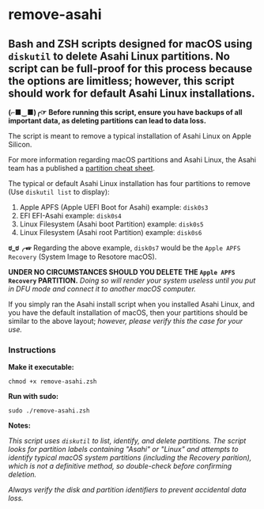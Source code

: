 # remove-asahi

## Bash and ZSH scripts designed for macOS using `diskutil` to delete Asahi Linux partitions. No script can be full-proof for this process because the options are limitless; however, this script should work for default Asahi Linux installations.

**(⌐■‿■)╭☞** **Before running this script, ensure you have backups of all important data, as deleting partitions can lead to data loss.**

The script is meant to remove a typical installation of Asahi Linux on Apple Silicon.

For more information regarding macOS partitions and Asahi Linux, the Asahi team has a published a [partition cheat sheet](https://github.com/AsahiLinux/docs/wiki/Partitioning-cheatsheet).

The typical or default Asahi Linux installation has four partitions to remove (Use `diskutil list` to display):

1. Apple APFS (Apple UEFI Boot for Asahi) example: `disk0s3`
2. EFI EFI-Asahi example: `disk0s4`
3. Linux Filesystem (Asahi boot Partition) example: `disk0s5`
4. Linux Filesystem (Asahi root Partition) example: `disk0s6`

**ಠ_ಠ╭☞** Regarding the above example, `disk0s7` would be the `Apple APFS Recovery` (System Image to Resotore macOS).

**UNDER NO CIRCUMSTANCES SHOULD YOU DELETE THE `Apple APFS Recovery` PARTITION.**
*Doing so will render your system useless until you put in DFU mode and connect it to another macOS computer.*

If you simply ran the Asahi install script when you installed Asahi Linux, and you have the default installation of macOS, then your partitions should be similar to the above layout; *however, please verify this the case for your use.*

### Instructions

**Make it executable:**

`chmod +x remove-asahi.zsh`

**Run with sudo:**

`sudo ./remove-asahi.zsh`

**Notes:**

*This script uses `diskutil` to list, identify, and delete partitions. The script looks for partition labels containing "Asahi" or "Linux" and attempts to identify typical macOS system partitions (including the Recovery parition), which is not a definitive method, so double-check before confirming deletion.*

*Always verify the disk and partition identifiers to prevent accidental data loss.*
